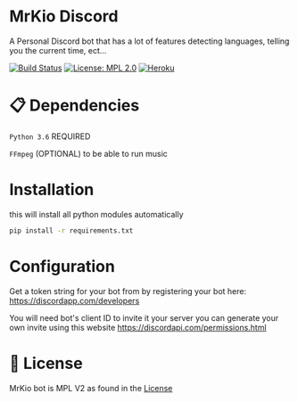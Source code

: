 # MrKio Discord
A Personal Discord bot that has a lot of features detecting languages, telling you the current time, ect...

[![Build Status](https://img.shields.io/discord/578509348364484608.svg)](#)
[![License: MPL 2.0](https://img.shields.io/badge/License-MPL%202.0-brightgreen.svg)](https://opensource.org/licenses/MPL-2.0)
[![Heroku](https://heroku-badge.herokuapp.com/?app=heroku-badge)](#)

# 📋 Dependencies
`Python 3.6` REQUIRED

`FFmpeg` (OPTIONAL) to be able to run music

# Installation
this will install all python modules automatically
```bash
pip install -r requirements.txt
```

# Configuration
Get a token string for your bot from by registering your bot here: https://discordapp.com/developers 

You will need bot's client ID to invite it your server you can generate your own invite using this website https://discordapi.com/permissions.html

# 📄 License
MrKio bot is MPL V2 as found in the [License](https://github.com/MrKioZ/MrKioDiscord/License)
